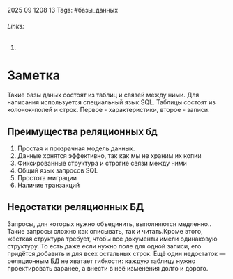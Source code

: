 2025 09 1208 13
Tags: #базы_данных 
###### Links: 
1) 
# Заметка
Такие базы даных состоят из таблиц и связей между ними. Для написания используется специальный язык SQL.
Таблицы состоят из колонок-полей и строк. Первое - характеристики, второе - записи.
## Преимущества реляционных бд
1) Простая и прозрачная модель данных. 
2) Данные хрнятся эффективно, так как мы не храним их копии
3) Фиксированные структура и строгие связи между ними
4) Общий язык запросов SQL
5) Простота миграции
6) Наличие транзакций
## Недостатки реляционных БД
Запросы, для которых нужно объединить, выполняются медленно.. Такие запросы сложно как описывать, так и читать.Кроме этого, жёсткая структура требует, чтобы все документы имели одинаковую структуру. То есть даже если нужно поле для одной записи, его придётся добавить и для всех остальных строк.
Ещё один недостаток — реляционным БД не хватает гибкости: каждую таблицу нужно проектировать заранее, а внести в неё изменения долго и дорого.